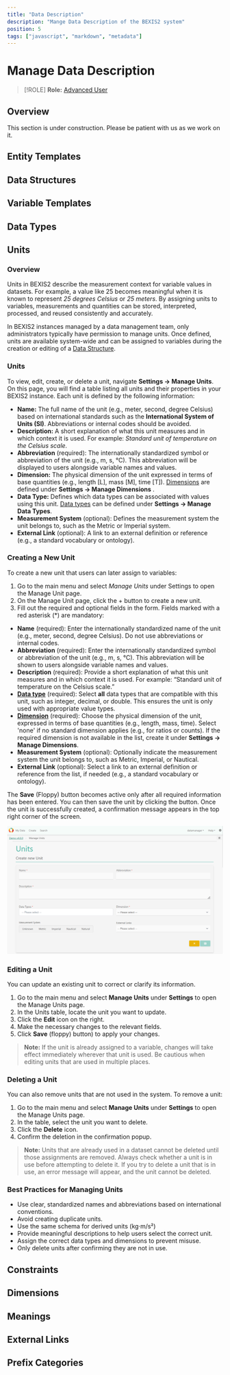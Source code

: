```yaml
---
title: "Data Description"
description: "Mange Data Description of the BEXIS2 system"
position: 5
tags: ["javascript", "markdown", "metadata"]
---
```


# Manage Data Description

>[!ROLE]
>__Role:__ [Advanced User](../docs/General/#roles)

## Overview

This section is under construction. Please be patient with us as we work on it.

## Entity Templates
## Data Structures
## Variable Templates
## Data Types
## Units
### Overview

Units in BEXIS2 describe the measurement context for variable values in datasets.  For example, a value like 25 becomes meaningful when it is known to represent *25 degrees Celsius* or *25 meters*.  By assigning units to variables, measurements and quantities can be stored, interpreted, processed, and reused consistently and accurately.

In BEXIS2 instances managed by a data management team, only administrators typically have permission to manage units.  Once defined, units are available system-wide and can be assigned to variables during the creation or editing of a [Data Structure](Dataset.md#datda-structure).



### Units
To view, edit, create, or delete a unit, navigate __Settings -> Manage Units__. On this page, you will find a table listing all units and their properties in your BEXIS2 instance. Each unit is defined by the following information:

* __Name:__ The full name of the unit (e.g., meter, second, degree Celsius) based on international standards such as the __International System of Units (SI)__. Abbreviations or internal codes should be avoided.
* __Description:__ A short explanation of what this unit measures and in which context it is used. For example: *Standard unit of temperature on the Celsius scale.*
* __Abbreviation__ (required): The internationally standardized symbol or abbreviation of the unit (e.g., m, s, °C). This abbreviation will be displayed to users alongside variable names and values.
* __Dimension:__ The physical dimension of the unit expressed in terms of base quantities (e.g., length [L], mass [M], time [T]). [Dimensions](#dimensions) are defined under __Settings -> Manage Dimensions__ .
* __Data Type:__ Defines which data types can be associated with values using this unit. [Data types](#data-types) can be defined under __Settings -> Manage Data Types__.
* __Measurement System__ (optional): Defines the measurement system the unit belongs to, such as the Metric or Imperial system.
* __External Link__ (optional): A link to an external definition or reference (e.g., a standard vocabulary or ontology).



### Creating a New Unit

To create a new unit that users can later assign to variables:
1. Go to the main menu and select  *Manage Units* under Settings to open the Manage Unit page.
2. On the Manage Unit page, click the + button to create a new unit.
3. Fill out the required and optional fields in the form. Fields marked with a red asterisk (*) are mandatory:
* __Name__ (required): Enter the internationally standardized name of the unit (e.g., meter, second, degree Celsius). Do not use abbreviations or internal codes.
* __Abbreviation__ (required): Enter the internationally standardized symbol or abbreviation of the unit (e.g., m, s, °C). This abbreviation will be shown to users alongside variable names and values.
* __Description__ (required): Provide a short explanation of what this unit measures and in which context it is used. For example: “Standard unit of temperature on the Celsius scale.”
* __[Data type](#data-types)__ (required): Select __all__ data types that are compatible with this unit, such as integer, decimal, or double. This ensures the unit is only used with appropriate value types.
* __[Dimension](#dimensions)__ (required): Choose the physical dimension of the unit, expressed in terms of base quantities (e.g., length, mass, time). Select 'none' if no standard dimension applies (e.g., for ratios or counts). If the required dimension is not available in the list, create it under __Settings -> Manage Dimensions__.
* __Measurement System__ (optional): Optionally indicate the measurement system the unit belongs to, such as Metric, Imperial, or Nautical.
* __External Link__ (optional): Select a link to an external definition or reference from the list, if needed (e.g., a standard vocabulary or ontology).

The **Save** (Floppy) button becomes active only after all required information has been entered. You can then save the unit by clicking the button. Once the unit is successfully created, a confirmation message appears in the top right corner of the screen.

![Create dataset I](https://github.com/BEXIS2/Documents/raw/master/Docs/Images/DataDescription_CreateUnit.png)


### Editing a Unit

You can update an existing unit to correct or clarify its information.

1. Go to the main menu and select **Manage Units** under **Settings** to open the Manage Units page.  
2. In the Units table, locate the unit you want to update.  
3. Click the **Edit** icon on the right.  
4. Make the necessary changes to the relevant fields.  
5. Click **Save** (floppy) button) to apply your changes.

> **Note:** If the unit is already assigned to a variable, changes will take effect immediately wherever that unit is used. Be cautious when editing units that are used in multiple places.



### Deleting a Unit

You can also remove units that are not used in the system. To remove a unit:

1. Go to the main menu and select **Manage Units** under **Settings** to open the Manage Units page.  
2. In the table, select the unit you want to delete.  
3. Click the **Delete** icon.  
4. Confirm the deletion in the confirmation popup.

> **Note:** Units that are already used in a dataset cannot be deleted until those assignments are removed. Always check whether a unit is in use before attempting to delete it. If you try to delete a unit that is in use, an error message will appear, and the unit cannot be deleted.

### Best Practices for Managing Units
- Use clear, standardized names and abbreviations based on international conventions.
-  Avoid creating duplicate units.
- Use the same schema for derived units (kg·m/s²)
- Provide meaningful descriptions to help users select the correct unit.  
- Assign the correct data types and dimensions to prevent misuse.  
- Only delete units after confirming they are not in use.



## Constraints
## Dimensions
## Meanings
## External Links
## Prefix Categories
